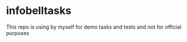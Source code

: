 # infobelltasks
This repo is using by myself for demo tasks and tests and not for official purposes
